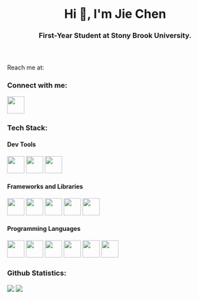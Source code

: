 <!-- Header -->
<header>
    <h1 align="center">Hi 👋, I'm Jie Chen</h1>
    <h3 align="center">First-Year Student at Stony Brook University.</h3>
</header>

<!-- About Me -->
<section id="About_Me">
    Reach me at: <a href="mailto:jiechenmc@gmail.com"></a>
</section>

<!-- Connect With Me -->
<section id="Connect_With_Me">
    <h3>Connect with me:</h3>
    <a href="https://www.linkedin.com/in/jie-chensbu/" target="blank"><img height="40" width="40" src="https://cdn.jsdelivr.net/gh/devicons/devicon/icons/linkedin/linkedin-original.svg" /></a>
</section>

<!-- Tech Stack -->
<section>
    <h3>Tech Stack:</h3>
        <section>
            <h4>Dev Tools</h4>
                <img height="40" width="40" src="https://cdn.jsdelivr.net/gh/devicons/devicon/icons/vscode/vscode-original-wordmark.svg" />
                <img height="40" width="40" src="https://cdn.jsdelivr.net/gh/devicons/devicon/icons/jupyter/jupyter-original-wordmark.svg" />
                <img height="40" width="40" src="https://cdn.jsdelivr.net/gh/devicons/devicon/icons/intellij/intellij-original-wordmark.svg" />
        </section>
        <section>
            <h4>Frameworks and Libraries</h4>
                <img height="40" width="40" src="https://cdn.jsdelivr.net/gh/devicons/devicon/icons/react/react-original-wordmark.svg" />
                <img height="40" width="40" src="https://cdn.jsdelivr.net/gh/devicons/devicon/icons/nodejs/nodejs-original-wordmark.svg" />
                <img height="40" width="40" src="https://cdn.jsdelivr.net/gh/devicons/devicon/icons/flask/flask-original-wordmark.svg" />
                <img height="40" width="40" src="https://cdn.jsdelivr.net/gh/devicons/devicon/icons/numpy/numpy-original-wordmark.svg" />
                <img height="40" width="40" src="https://cdn.jsdelivr.net/gh/devicons/devicon/icons/pandas/pandas-original-wordmark.svg" />
        </section>
        <section>
            <h4>Programming Languages</h4>
                <img height="40" width="40" src="https://cdn.jsdelivr.net/gh/devicons/devicon/icons/python/python-original-wordmark.svg" />
                <img height="40" width="40" src="https://cdn.jsdelivr.net/gh/devicons/devicon/icons/javascript/javascript-original.svg" />
                <img height="40" width="40" src="https://cdn.jsdelivr.net/gh/devicons/devicon/icons/html5/html5-original-wordmark.svg" />
                <img height="40" width="40" src="https://cdn.jsdelivr.net/gh/devicons/devicon/icons/css3/css3-original-wordmark.svg" />
                <img height="40" width="40" src="https://cdn.jsdelivr.net/gh/devicons/devicon/icons/git/git-original-wordmark.svg" />
                <img height="40" width="40" src="https://cdn.jsdelivr.net/gh/devicons/devicon/icons/java/java-original-wordmark.svg" />
        </section>

</section>
<!-- Github Statistics -->
<section id="Github_Statistics">
    <h3>Github Statistics:</h3>
    <img align="center" src="https://github-readme-stats.vercel.app/api?username=jiechenmc&show_icons=true&count_prive=true" /></a>
    <img align="center" src="https://github-readme-stats.vercel.app/api/top-langs/?username=jiechenmc&layout=compact" /></a>
</section>
